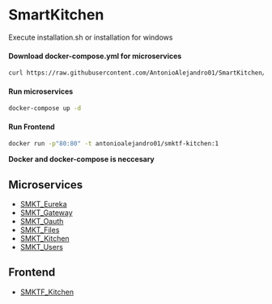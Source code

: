 # SmartKitchen
Execute installation.sh or installation for windows
#### Download docker-compose.yml for microservices
```bash
curl https://raw.githubusercontent.com/AntonioAlejandro01/SmartKitchen/master/docker-compose.yml -o ./docker-compose.yml
```
#### Run microservices
```bash
docker-compose up -d
```
#### Run Frontend
```bash
docker run -p"80:80" -t antonioalejandro01/smktf-kitchen:1
```
<b>Docker and docker-compose is neccesary</b>

## Microservices
- [SMKT_Eureka](https://github.com/AntonioAlejandro01/SMKT_Eureka)
- [SMKT_Gateway](https://github.com/AntonioAlejandro01/SMKT_Gateway)
- [SMKT_Oauth](https://github.com/AntonioAlejandro01/SMKT_Oauth)
- [SMKT_Files](https://github.com/AntonioAlejandro01/SMKT_Files)
- [SMKT_Kitchen](https://github.com/AntonioAlejandro01/SMKT_Kitchen)
- [SMKT_Users](https://github.com/AntonioAlejandro01/SMKT_Users)
## Frontend
- [SMKTF_Kitchen](https://github.com/AntonioAlejandro01/SMKTF_Kitchen)

